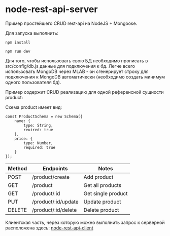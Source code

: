 # node-rest-api-server
Пример простейшего CRUD rest-api на NodeJS + Mongoose.

Для запуска выполнить:

```
npm install 

npm run dev
```

Для того, чтобы использовать свою БД необходимо прописать в src/config/db.js данные для подключения к бд.
Легче всего использовать MongoDB через MLAB - он сгенерирует строку для подключения к MongoDB автоматически (необходимо создать минимум одного пользователя бд).

Пример содержит CRUD реализацию для одной референсной сущности product:

Схема product имеет вид: 
```
const ProductSchema = new Schema({
    name: {
        type: String,
        reuired: true
    },
    price: {
        type: Number,
        required: true
    }
});
```

| Method | Endpoints           | Notes              |
| ------ | ------------------- | ------------------ |
| POST   | /product/create     | Add product        |
| GET    | /product            | Get all products   |
| GET    | /product/:id        | Get single product |
| PUT    | /product/:id/update | Update product     |
| DELETE | /product/:id/delete | Delete product     |

Клиентская часть, через которую можно выполнить запрос к серверной расположена здесь: [node-rest-api-client](https://github.com/codyfet/node-rest-api-client) 
